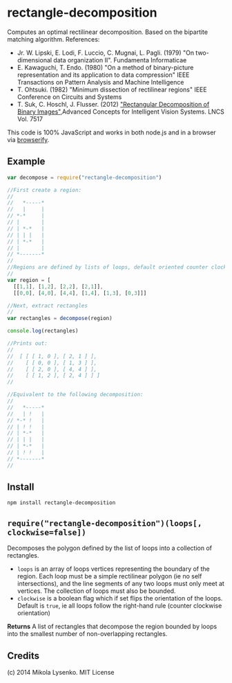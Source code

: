 rectangle-decomposition
=======================
Computes an optimal rectilinear decomposition.  Based on the bipartite matching algorithm.  References:

* Jr. W. Lipski, E. Lodi, F. Luccio, C. Mugnai, L. Pagli. (1979) "On two-dimensional
data organization II". Fundamenta Informaticae
* E. Kawaguchi, T. Endo. (1980) "On a method of binary-picture representation and its
application to data compression" IEEE Transactions on Pattern Analysis and Machine Intelligence
* T. Ohtsuki. (1982) "Minimum dissection of rectilinear regions" IEEE Conference on Circuits and Systems
* T. Suk, C. Hoschl, J. Flusser. (2012) ["Rectangular Decomposition of Binary Images"](http://library.utia.cas.cz/separaty/2012/ZOI/suk-rectangular%20decomposition%20of%20binary%20images.pdf),Advanced Concepts for Intelligent Vision Systems. LNCS Vol. 7517

This code is 100% JavaScript and works in both node.js and in a browser via [browserify](https://github.com/substack/node-browserify).

## Example

```javascript
var decompose = require("rectangle-decomposition")

//First create a region:
//
//   *-----*
//   |     |
// *-*     |
// |       |
// | *-*   |
// | | |   |
// | *-*   |
// |       |
// *-------*
//
//Regions are defined by lists of loops, default oriented counter clockwise
//
var region = [  
  [[1,1], [1,2], [2,2], [2,1]],
  [[0,0], [4,0], [4,4], [1,4], [1,3], [0,3]]]

//Next, extract rectangles
//
var rectangles = decompose(region)

console.log(rectangles)

//Prints out:
//
//  [ [ [ 1, 0 ], [ 2, 1 ] ],
//    [ [ 0, 0 ], [ 1, 3 ] ],
//    [ [ 2, 0 ], [ 4, 4 ] ],
//    [ [ 1, 2 ], [ 2, 4 ] ] ]
//

//Equivalent to the following decomposition:
//
//   *-----*
//   | !   |
// *-* !   |
// | ! !   |
// | *-*   |
// | | |   |
// | *-*   |
// | ! !   |
// *-------*
//
```

## Install

```
npm install rectangle-decomposition
```

## `require("rectangle-decomposition")(loops[, clockwise=false])`
Decomposes the polygon defined by the list of loops into a collection of rectangles.

* `loops` is an array of loops vertices representing the boundary of the region.  Each loop must be a simple rectilinear polygon (ie no self intersections), and the line segments of any two loops must only meet at vertices.  The collection of loops must also be bounded.
* `clockwise` is a boolean flag which if set flips the orientation of the loops.  Default is `true`, ie all loops follow the right-hand rule (counter clockwise orientation)

**Returns** A list of rectangles that decompose the region bounded by loops into the smallest number of non-overlapping rectangles.

## Credits
(c) 2014 Mikola Lysenko. MIT License